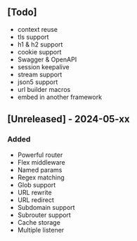 ## [Todo]

- context reuse
- tls support
- h1 & h2 support
- cookie support
- Swagger & OpenAPI
- session keepalive
- stream support
- json5 support
- url builder macros
- embed in another framework

## [Unreleased] - 2024-05-xx

### Added

- Powerful router
- Flex middleware
- Named params
- Regex matching
- Glob support
- URL rewrite
- URL redirect
- Subdomain support
- Subrouter support
- Cache storage
- Multiple listener
